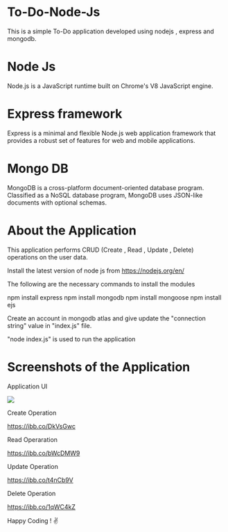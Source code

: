 # To-Do-Node-Js
This is a simple To-Do application developed using nodejs , express and mongodb.
# Node Js
Node.js is a JavaScript runtime built on Chrome's V8 JavaScript engine.
# Express framework
Express is a minimal and flexible Node.js web application framework that provides a robust set of features for web and mobile applications.
# Mongo DB
MongoDB is a cross-platform document-oriented database program. Classified as a NoSQL database program, MongoDB uses JSON-like documents with optional schemas.

# About the Application

This application performs CRUD (Create , Read , Update , Delete) operations on the user data.

Install the latest version of node js from https://nodejs.org/en/

The following are the necessary commands to install the modules

npm install express
npm install mongodb
npm install mongoose
npm install ejs

Create an account in mongodb atlas and give update the "connection string" value in "index.js" file.

"node index.js" is used to run the application

# Screenshots of the Application

Application UI

<img src="https://ibb.co/qpQXn1c">

Create Operation

https://ibb.co/DkVsGwc

Read Operaration

https://ibb.co/bWcDMW9

Update Operation

https://ibb.co/t4nCb9V

Delete Operation

https://ibb.co/1qWC4kZ



Happy Coding ! ✌
